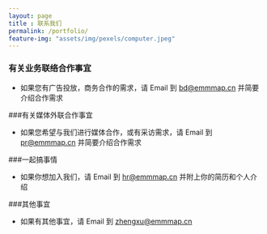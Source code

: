 ```yaml
--- 
layout: page
title : 联系我们 
permalink: /portfolio/
feature-img: "assets/img/pexels/computer.jpeg"
---
```


### 有关业务联络合作事宜

- 如果您有广告投放，商务合作的需求，请 Email 到 bd@emmmap.cn 并简要介绍合作需求

###有关媒体外联合作事宜

- 如果您希望与我们进行媒体合作，或有采访需求，请 Email 到 pr@emmmap.cn 并简要介绍合作需求

###一起搞事情

- 如果你想加入我们，请 Email 到 hr@emmmap.cn 并附上你的简历和个人介绍

###其他事宜

- 如果有其他事宜，请 Email 到 zhengxu@emmmap.cn 